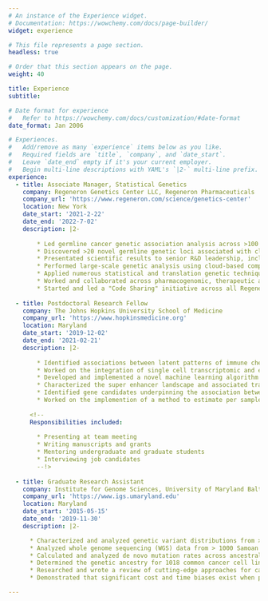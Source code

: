 ```yaml
---
# An instance of the Experience widget.
# Documentation: https://wowchemy.com/docs/page-builder/
widget: experience

# This file represents a page section.
headless: true

# Order that this section appears on the page.
weight: 40

title: Experience
subtitle:

# Date format for experience
#   Refer to https://wowchemy.com/docs/customization/#date-format
date_format: Jan 2006

# Experiences.
#   Add/remove as many `experience` items below as you like.
#   Required fields are `title`, `company`, and `date_start`.
#   Leave `date_end` empty if it's your current employer.
#   Begin multi-line descriptions with YAML's `|2-` multi-line prefix.
experience:
  - title: Associate Manager, Statistical Genetics
    company: Regeneron Genetics Center LLC, Regeneron Pharmaceuticals
    company_url: 'https://www.regeneron.com/science/genetics-center'
    location: New York
    date_start: '2021-2-22'
    date_end: '2022-7-02'
    description: |2-
    
        * Led germline cancer genetic association analysis across >100 EHR derived cancer phenotypes, which led to >3 patent filings within my first 18 months
        * Discovered >20 novel germline genetic loci associated with clonal hematopoiesis of indeterminate potential (CHIP), including multiple independent protective missense variant associations supportive of therapeutic target potential
        * Presentated scientific results to senior R&D leadership, including company co-founder and CSO
        * Performed large-scale genetic analysis using cloud-based computational infrastructure (e.g. AWS, DNANexus), and developed >5 DNANexus applets as components of genetic data processing pipelines
        * Applied numerous statistical and translation genetic techniques (e.g. GWAS, fine-mapping, regression and classification, meta analysis, genetic risk scores) for the analysis of genetic and phenotypic data
        * Worked and collaborated across pharmacogenomic, therapeutic area, clinical trial, and translational genetic teams as part of multiple interdisciplinary cancer projects
        * Started and led a "Code Sharing" initiative across all Regeneron Genetic Center analytical teams in order to increase computational learning, visibility, resource usage, and efficiency
 
  - title: Postdoctoral Research Fellow
    company: The Johns Hopkins University School of Medicine
    company_url: 'https://www.hopkinsmedicine.org'
    location: Maryland
    date_start: '2019-12-02'
    date_end: '2021-02-21'
    description: |2-
    
        * Identified associations between latent patterns of immune checkpoint inhibitor response in melanoma and progression free survival
        * Worked on the integration of single cell transcriptomic and epigenomic sequencing data
        * Developed and implemented a novel machine learning algorithm that uses a top-scoring pairs (TSP) approach to perform regression
        * Characterized the super enhancer landscape and associated transcription factor enrichements in head and neck squamous cell carcinoma
        * Identified gene candidates underpinning the association between vitamin D and head and neck cancer
        * Worked on the implemention of a method to estimate per sample immunogenicity scores that derive from cancer-specific alternative splicing events
      
      <!--   
      Responsibilities included:
        
        * Presenting at team meeting
        * Writing manuscripts and grants
        * Mentoring undergraduate and graduate students
        * Interviewing job candidates
        --!>
        
  - title: Graduate Research Assistant
    company: Institute for Genome Sciences, University of Maryland Baltimore
    company_url: 'https://www.igs.umaryland.edu'
    location: Maryland
    date_start: '2015-05-15'
    date_end: '2019-11-30'
    description: |2-

      * Characterized and analyzed genetic variant distributions from > 40,000 human genomes as part of the NHLBI TOPMed program
      * Analyzed whole genome sequencing (WGS) data from > 1000 Samoan individuals to study the evolutionary history of modern Samoa
      * Calculated and analyzed de novo mutation rates across ancestrally diverse human populations and discovered a mutation reduction in the Amish founder population
      * Determined the genetic ancestry for 1018 common cancer cell line models and identified gene expression and mutation differences from ancestrally diverse cancer cell lines
      * Researched and wrote a review of cutting-edge approaches for cancer detection and treatment via non-invasive liquid biopsy
      * Demonstrated that significant cost and time biases exist when performing clinical genetic variant prioritization on individuals with non-European ancestral backgrounds

---
```

